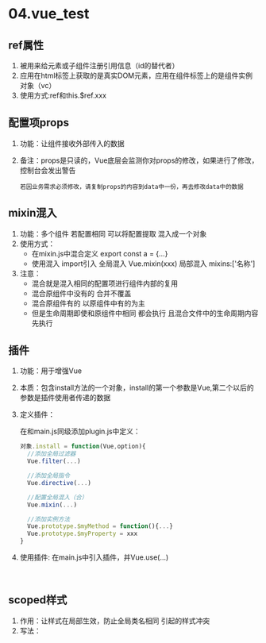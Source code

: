 # 04.vue_test

## ref属性

1. 被用来给元素或子组件注册引用信息（id的替代者）
2. 应用在html标签上获取的是真实DOM元素，应用在组件标签上的是组件实例对象（vc）
3. 使用方式:ref和this.$ref.xxx

## 配置项props

1. 功能：让组件接收外部传入的数据

2. 备注：props是只读的，Vue底层会监测你对props的修改，如果进行了修改，控制台会发出警告

   `若因业务需求必须修改，请复制props的内容到data中一份，再去修改data中的数据`

## mixin混入

1. 功能：多个组件 若配置相同 可以将配置提取 混入成一个对象
2. 使用方式：
   - 在mixin.js中混合定义 export const a = {...}
   - 使用混入 import引入
     全局混入 Vue.mixin(xxx)
     局部混入 mixins:['名称']
3. 注意：
   - 混合就是混入相同的配置项进行组件内部的复用
   - 混合原组件中没有的 合并不覆盖
   - 混合原组件有的 以原组件中有的为主
   - 但是生命周期即使和原组件中相同 都会执行 且混合文件中的生命周期内容先执行

## 插件

1. 功能：用于增强Vue

2. 本质：包含install方法的一个对象，install的第一个参数是Vue,第二个以后的参数是插件使用者传递的数据

3. 定义插件：

   在和main.js同级添加plugin.js中定义：

   ```jsx
   对象.install = function(Vue,option){
     //添加全局过滤器
     Vue.filter(...)

     //添加全局指令
     Vue.directive(...)

     //配置全局混入（合）
     Vue.mixin(...)

     //添加实例方法
     Vue.prototype.$myMethod = function(){...}
     Vue.prototype.$myProperty = xxx
   }
   ```

4. 使用插件: 在main.js中引入插件，并Vue.use(...)

   ​

## scoped样式

1.  作用：让样式在局部生效，防止全局类名相同 引起的样式冲突
2.  写法：<style scoped>



## 总结todoList案例

1. 组件化编码流程：
   - 拆分静态组件：组件按照功能点拆分，命名不要与html元素冲突
   - 实现动态组件：考虑好数据的储存位置，数据是一个组件在用，还是一些组件在用
     - 一个组件在用：放在组件自身即可
     - 一些组件在用：放在他们共同的父组件上`状态提升`
   - 实现交互：从绑定事件开始
2. props适用于：
   - 父组件 => 子组件 通信
   - 子组件 => 父组件 通信（要求父先给子一个函数 子去调用）
3. v-model使用时，其绑定的值是不能通过props传递过来的，因为props不可直接被修改
4. props传递过来的若是对象类型的值，修改对象中的属性时Vue不会报错，但不推荐这样做



## WebStorage

1. 存储内容大小一般在5M左右（不同浏览器容量不同）
2. 浏览器通过Window.sessionStorage和Window.localStorage属性来实现本地存储机制
3. 相关API:
   1. xxxxStorage.setItem('key' , 'value')
   2. xxxxStorage.getItem('key') 
   3. xxxxStorage.removeItem('key') 
   4. xxxxStorage.clear() 
4. 备注
   1. SessionStorage存储的内容会随着浏览器窗口关闭而消失
   2. LocalStorage存储的内容，需要手动清除才消失
   3. `xxxxStorage.getItem('key') `若对应的key值获取不到，返回值是null
   4. JSON.parse(null)的结果仍然是null

## 组件的自定义事件

区别于JS中的内置事件，内置事件供html标签使用，自定义事件供组件使用

1. 一种组件之间的通信方式  适用于`子传父`

2. 使用场景：A是父组件，B是子组件，B想传递数据给A，就要在A中给B绑定自定义事件（事件的回调在A中）

3. 使用方式 ... 

   [link]: https://www.yuque.com/docs/share/3707bf1f-5227-43ab-8700-c4efd169992c?#《💌vue2.x



## 全局事件总线

1. 一种组件的通信方式 适用于`任意组件间通信`

2. 安装全局事件总线

   ```jsx
   new Vue({
     ...
     beforeCreate(){
     	Vue.prototype.$bus = this //安装全局事件总线，$bus就是当前应用的vue
     ...
   })
   ```

3. 使用事件总线

   1. 接收数据的组件：A组件想接收数据，则在A组件中给$bus绑定自定义事件，事件的`回调留在A组件本身`
   2. 提供数据的组件：`this.$bus.$emit('xxx' ，数据)`
   3. 最好在beforeDestroy钩子中，用$off 解绑 **当前组件**所用到的事件

   ```jsx
   //数据接收的组件：
   methods(){
     ...
     demo(data){...}
     ...
   }
   mounted(){
     this.$bus.$on('xxx',this.demo)
   }
   beforeDestroy(){
    this.$bus.$off('xxx')
   }
   ```

   ​




